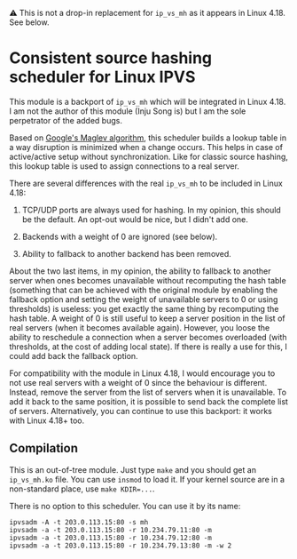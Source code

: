 ⚠️ This is not a drop-in replacement for `ip_vs_mh` as it appears in
Linux 4.18. See below.

# Consistent source hashing scheduler for Linux IPVS

This module is a backport of `ip_vs_mh` which will be integrated in
Linux 4.18. I am not the author of this module (Inju Song is) but I am
the sole perpetrator of the added bugs.

Based on [Google's Maglev algorithm][1], this scheduler builds a
lookup table in a way disruption is minimized when a change
occurs. This helps in case of active/active setup without
synchronization. Like for classic source hashing, this lookup table is
used to assign connections to a real server.

There are several differences with the real `ip_vs_mh` to be included
in Linux 4.18:

 1. TCP/UDP ports are always used for hashing. In my opinion, this
    should be the default. An opt-out would be nice, but I didn't add
    one.

 2. Backends with a weight of 0 are ignored (see below).

 3. Ability to fallback to another backend has been removed.

About the two last items, in my opinion, the ability to fallback to
another server when ones becomes unavailable without recomputing the
hash table (something that can be achieved with the original module by
enabling the fallback option and setting the weight of unavailable
servers to 0 or using thresholds) is useless: you get exactly the same
thing by recomputing the hash table. A weight of 0 is still useful to
keep a server position in the list of real servers (when it becomes
available again). However, you loose the ability to reschedule a
connection when a server becomes overloaded (with thresholds, at the
cost of adding local state). If there is really a use for this, I
could add back the fallback option.

For compatibility with the module in Linux 4.18, I would encourage you
to not use real servers with a weight of 0 since the behaviour is
different. Instead, remove the server from the list of servers when it
is unavailable. To add it back to the same position, it is possible to
send back the complete list of servers. Alternatively, you can
continue to use this backport: it works with Linux 4.18+ too.

[1]: https://research.google.com/pubs/pub44824.html

## Compilation

This is an out-of-tree module. Just type `make` and you should get an
`ip_vs_mh.ko` file. You can use `insmod` to load it. If your kernel
source are in a non-standard place, use `make KDIR=...`.

There is no option to this scheduler. You can use it by its name:

    ipvsadm -A -t 203.0.113.15:80 -s mh
    ipvsadm -a -t 203.0.113.15:80 -r 10.234.79.11:80 -m
    ipvsadm -a -t 203.0.113.15:80 -r 10.234.79.12:80 -m
    ipvsadm -a -t 203.0.113.15:80 -r 10.234.79.13:80 -m -w 2
